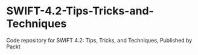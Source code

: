 # SWIFT-4.2-Tips-Tricks-and-Techniques
Code repository for SWIFT 4.2: Tips, Tricks, and Techniques, Published by Packt
